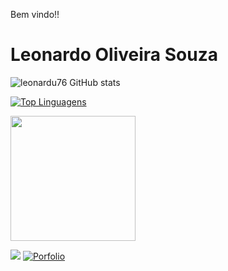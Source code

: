 Bem vindo!!

# Leonardo Oliveira Souza

![leonardu76 GitHub stats](https://github-readme-stats.vercel.app/api?username=leonardu76&show_icons=true&theme=dracula)



[![Top Linguagens](https://github-readme-stats.vercel.app/api/top-langs/?username=leonardu76&layout=compact)](https://github.com/leonardu76/github-readme-stats)






<img style="margin: 0 auto" src="https://miro.medium.com/max/1360/1*nWQ_U5NKEfNeGCTfh_2-Mw.gif" height="200">


[<img src="https://img.shields.io/badge/linkedin-%230077B5.svg?&style=for-the-badge&logo=linkedin&logoColor=white" />](https://www.linkedin.com/in/leonardo-oliveira-3b0446176/)
[![Porfolio](https://img.shields.io/badge/Blog-blue.svg?style=for-the-badge&logo=wordpress)](https://leonardosouza.herokuapp.com/)
